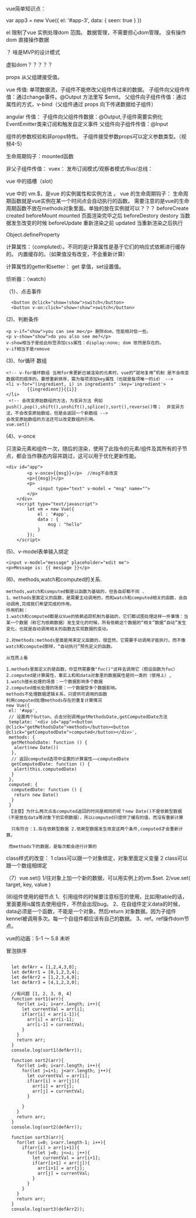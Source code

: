 vue简单知识点：



var app3 = new Vue({
  el: '#app-3',
  data: {
    seen: true
  }
})

el 限制了vue 实例处理dom 范围。
数据管理，不需要担心dom管理。
没有操作dom 直接操作数据

？ 啥是MVP的设计模式


虚拟dom？？？？？



props 从父组建接受值。


vue 传值: 单项数据流，子组件不能修改父组件传过来的数据。
子组件向父组件传值：通过change事件。@Output
方法里写 $emit。
父组件向子组件传值：通过属性的方式，v-bind（父组件通过 props 向下传递数据给子组件）

angular 传值：
子组件向父组件传数据：@Output,子组件需要实例化EventEmitter类来订阅和触发自定义事件
父组件向子组件传值：@Input

组件的参数校验和非props特性。
子组件接受参数props可以定义参数类型。（视频4-5）

生命周期钩子：mounted函数


非父子组件传值：
vuex：
发布订阅模式/观察者模式/Bus/总线：



vue 中的插槽（slot）

vue 中的 vm.$，是vue 的实例属性和实例方法 。
vue 的生命周期钩子：
生命周期函数就是vue实例在某一个时间点会自动执行的函数。
需要注意的是vue的生命周期函数不放在methods对象里面。单独的放在实例就可以？？？
beforeCreate 
created
beforeMount
mounted  页面渲染完毕之后
beforeDestory
destory
当数据发生改变的时候
beforeUpdate  重新渲染之前
updated       当重新渲染之后执行


Object.defineProperty





计算属性：（compluted）。不同的是计算属性是基于它们的响应式依赖进行缓存的。
内置缓存的。（如果值没有改变，不会重新计算）

计算属性的getter和setter：
get 拿值，set设置值。


侦听器：（watch）


（1）、点击事件
```
  <button @click="show=!show">switch</button>
  <button v-on:click="show=!show">switch</button>
```
(2)、判断条件

```
<p v-if="show">you can see me</p> 删除dom，性能相对低一些。
<p v-show="show">do you also see me?</p>
v-show相当于是给此标签添加css属性：display:none; dom 依然是存在的。
v-if相当于是remove
```
(3)、for循环 数组
```
<!-- v-for循环数组 当用for来更新已被渲染的元素时，vue的“就地复用”机制 是不会改变数据项的顺序的。要想重新排序，需为每项添加key属性（也就是每项唯一的id） -->
<li v-for="(ingredient, i) in ingredients" :key='ingredient'>
        {{ingredient}}{{i}}
</li>
 <!-- 会改变原始数组的方法，为变异方法 例如push(),pop(),shift(),unshift(),splice(),sort(),reverse()等；  非变异方法，不会改变原始数组，但是会返回一个新数组 -->
会改变原始数组的方法还可以改变数组的引用。
vue.set()
```

(4)、v-once 

只渲染元素和组件一次，随后的渲染，使用了此指令的元素/组件及其所有的子节点，都会当作静态内容并跳过，这可以用于优化更新性能。
```
<div id="app">
		<p v-once>{{msg}}</p>  //msg不会改变
		<p>{{msg}}</p>
		<p>
			<input type="text" v-model = "msg" name="">
		</p>
	</div>
	<script type="text/javascript">
		let vm = new Vue({
			el : '#app',
			data : {
				msg : "hello"
			}
		});
	</script>

```

(5)、v-model表单输入绑定
```
<input v-model="message" placeholder="edit me">
<p>Message is: {{ message }}</p>
```
(6)、methods,watch和computed的关系.
```
methods,watch和computed都是以函数为基础的，但各自却都不同 .
1、methods里面定义的函数，是需要主动调用的，而和watch和computed相关的函数，会自动调用,完成我们希望完成的作用。
作用机制：
1.watch和computed都是以Vue的依赖追踪机制为基础的，它们都试图处理这样一件事情：当某一个数据（称它为依赖数据）发生变化的时候，所有依赖这个数据的“相关”数据“自动”发生变化，也就是自动调用相关的函数去实现数据的变动。

2.对methods:methods里面是用来定义函数的，很显然，它需要手动调用才能执行。而不像watch和computed那样，“自动执行”预先定义的函数。

从性质上看

1.methods里面定义的是函数，你显然需要像"fuc()"这样去调用它（假设函数为fuc）
2.computed是计算属性，事实上和和data对象里的数据属性是同一类的（使用上）,
1.watch擅长处理的场景：一个数据影响多个数据
2.computed擅长处理的场景：一个数据受多个数据影响。
methods不处理数据逻辑关系，只提供可调用的函数
利用computed处理methods存在的重复计算情况
new Vue({
 el: '#app',
 // 设置两个button，点击分别调用getMethodsDate,getComputedDate方法
 template: '<div id="app"><button @click="getMethodsDate">methods</button><button @click="getComputedDate">computed</button></div>',
 methods: {
  getMethodsDate: function () {
   alert(new Date())
  },
  // 返回computed选项中设置的计算属性——computedDate
  getComputedDate: function () {
   alert(this.computedDate)
  }
 },
 computed: {
  computedDate: function () {
   return new Date()
  }
 }
 【注意】为什么两次点击computed返回的时间是相同的呢？new Date()不是依赖型数据（不是放在data等对象下的实例数据），所以computed只提供了缓存的值，而没有重新计算
 
  只有符合：1.存在依赖型数据 2.依赖型数据发生改变这两个条件,computed才会重新计算。 
 
 而methods下的数据，是每次都会进行计算的 
```

class样式的改变：
1 class可以跟一个对象绑定，对象里面定义变量
2 class可以跟一个数组相绑定



（7）vue.set()
1/往对象上加一个新的数据，可以用实例上的vm.$set.
2/vue.set( target, key, value )


(8)组件使用的细节点
1、引用组件的时候要注意标签的使用，比如用table的话，里面要用is属性去使用组件，不然会出现bug。
2、在自组件定义data的时候，data必须是一个函数，不能是一个对象。然后return 对象数据。因为子组件kennel被调用多次。每一个自组件都应该有自己的数据。
3、ref。ref操作dom节点。





vue的动画：5-1 ～ 5.8 未听




冒泡排序


```

  let defArr = [1,2,4,3,0];
  let defArr1 = [0,1,2,3,4];
  let defArr2 = [1,2,3,4,0];
  let defArr3 = [4,1,2,3,0];

  //有问题 [1, 2, 3, 0, 4]
  function sort1(arr){
    for(let i=1; i<arr.length; i++){
      let currentVal = arr[i];
      if(arr[i] < arr[i-1]){
        arr[i] = arr[i-1];
        arr[i-1] = currentVal;
      }
    }
    return arr;
  }
  console.log(sort1(defArr));

  function sort2(arr){
    for(let i=0; i<arr.length; i++){
      for(let j=i+1; j<arr.length; j++){
        let currentVal = arr[i];
        if(arr[i] > arr[j]){
          arr[i] = arr[j];
          arr[j] = currentVal;
        }

      }
    }
    return arr;
  }
  console.log(sort2(defArr));

  function sort3(arr){
    for(let i=0; i<arr.length-1; i++){
      if(arr[i] > arr[i+1]){
        for(let j=0; j<=i; j++){
          let currentVal = arr[i+1];
          if(arr[i+1] < arr[j]){
            arr[i+1] = arr[j];
            arr[j] = currentVal;
          }
        }
      }
    }
    return arr;
  }
  console.log(sort3(defArr2));

```
